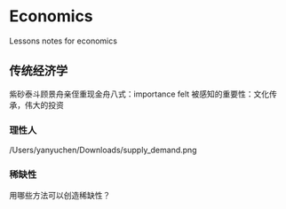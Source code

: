 # Economics
Lessons notes for economics
## 传统经济学
紫砂泰斗顾景舟亲侄重现金舟八式：importance felt 被感知的重要性：文化传承，伟大的投资
### 理性人
/Users/yanyuchen/Downloads/supply_demand.png
### 稀缺性
用哪些方法可以创造稀缺性？

